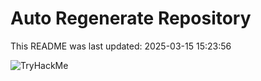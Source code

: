 # Auto Regenerate Repository

This README was last updated: 2025-03-15 15:23:56

 ![TryHackMe](https://tryhackme.com/badge/533634)